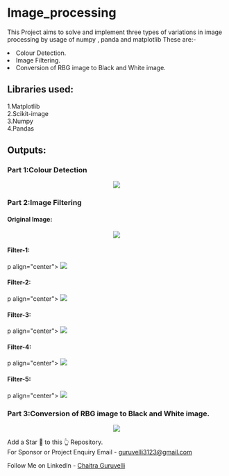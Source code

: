 # Image_processing
This Project aims to solve and implement three types of variations in image processing by usage of numpy , panda and matplotlib
These are:-
<li>Colour Detection.</li>
<li>Image Filtering.</li>
<li>Conversion of RBG image to Black and White image.</li>



<h2>Libraries used:</h2>
1.Matplotlib<br>
2.Scikit-image<br>
3.Numpy<br>
4.Pandas<br>

<h2>Outputs:</h2>
<h3>Part 1:Colour Detection</h3>
<p align="center">
  <img src="https://github.com/Chaitra-03/Image_processing/blob/main/part1.png" >
</p>



<h3>Part 2:Image Filtering</h3>
<h4>Original Image:</h4>
<p align="center">
  <img src="https://github.com/Chaitra-03/Image_processing/blob/main/part2_original.png" >
</p>

<h4>Filter-1:</h4>
p align="center">
  <img src="https://github.com/Chaitra-03/Image_processing/blob/main/part2_1.png" >
</p>

<h4>Filter-2:</h4>
p align="center">
  <img src="https://github.com/Chaitra-03/Image_processing/blob/main/part2_2.png" >
</p>

<h4>Filter-3:</h4>
p align="center">
  <img src="https://github.com/Chaitra-03/Image_processing/blob/main/part2_3.png" >
</p>

<h4>Filter-4:</h4>
p align="center">
  <img src="https://github.com/Chaitra-03/Image_processing/blob/main/part2_4.png" >
</p>

<h4>Filter-5:</h4>
p align="center">
  <img src="https://github.com/Chaitra-03/Image_processing/blob/main/part2_5.png" >
</p>


<h3>Part 3:Conversion of RBG image to Black and White image.</h3>
<p align="center">
  <img src="https://github.com/Chaitra-03/Image_processing/blob/main/part3.png" >
</p>


Add a Star 🌟 to this 👆 Repository.<br>
For Sponsor or Project Enquiry
Email - guruvelli3123@gmail.com

Follow Me on
LinkedIn - <a href="https://www.linkedin.com/in/chaitra-guruvelli-b948a7238//">Chaitra Guruvelli</a>
